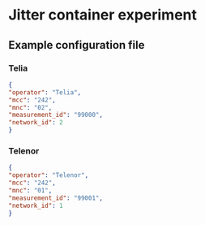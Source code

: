 # Jitter container experiment

## Example configuration file

### Telia

```json
{
"operator": "Telia",
"mcc": "242",
"mnc": "02",
"measurement_id": "99000",
"network_id": 2
}
```

### Telenor

```json
{
"operator": "Telenor",
"mcc": "242",
"mnc": "01",
"measurement_id": "99001",
"network_id": 1
}
```
